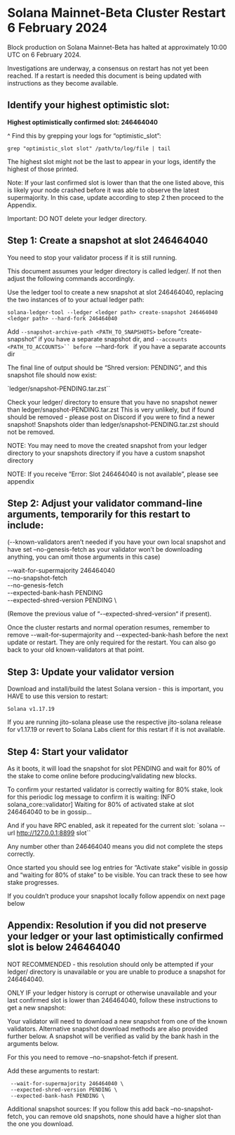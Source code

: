 # Solana Mainnet-Beta Cluster Restart 6 February 2024

Block production on Solana Mainnet-Beta has halted at approximately 10:00 UTC on 6 February 2024.

Investigations are underway, a consensus on restart has not yet been reached. If a restart is needed this document is being updated with instructions as they become available.


## Identify your highest optimistic slot:

**Highest optimistically confirmed slot: 246464040**


^ Find this by grepping your logs for “optimistic_slot”:


`grep "optimistic_slot slot" /path/to/log/file | tail`

The highest slot might not be the last to appear in your logs, identify the highest of those printed.

Note: If your last confirmed slot is lower than that the one listed above, this is likely your node crashed before it was able to observe the latest supermajority. In this case, update according to step 2 then proceed to the Appendix.

Important: DO NOT delete your ledger directory.

## Step 1: Create a snapshot at slot 246464040
You need to stop your validator process if it is still running.

This document assumes your ledger directory is called ledger/.  If not then adjust the following commands accordingly.

Use the ledger tool to create a new snapshot at slot 246464040, replacing the two instances of <ledger path> to your actual ledger path:

`
solana-ledger-tool --ledger <ledger path> create-snapshot 246464040 <ledger path> --hard-fork 246464040
`

Add `--snapshot-archive-path <PATH_TO_SNAPSHOTS>` before “create-snapshot” if you have a separate snapshot dir, and `--accounts <PATH_TO_ACCOUNTS>`` before `-–hard-fork` ` if you have a separate accounts dir
 
The final line of output should be “Shred version: PENDING”, and this snapshot file should now exist: 

`ledger/snapshot-PENDING.tar.zst``

Check your ledger/ directory to ensure that you have no snapshot newer than ledger/snapshot-PENDING.tar.zst This is very unlikely, but if found should be removed - please post on Discord if you were to find a newer snapshot! Snapshots older than ledger/snapshot-PENDING.tar.zst should not be removed.

NOTE: You may need to move the created snapshot from your ledger directory to your snapshots directory if you have a custom snapshot directory

NOTE: If you receive “Error: Slot 246464040 is not available”, please see appendix


## Step 2: Adjust your validator command-line arguments, temporarily for this restart to include:
(--known-validators aren’t needed if you have your own local snapshot and have set –no-genesis-fetch as your validator won’t be downloading anything, you can omit those arguments in this case)

--wait-for-supermajority 246464040 \
--no-snapshot-fetch \
--no-genesis-fetch \
--expected-bank-hash PENDING\
--expected-shred-version PENDING \

(Remove the previous value of “--expected-shred-version“ if present). 

Once the cluster restarts and normal operation resumes, remember to remove --wait-for-supermajority and --expected-bank-hash before the next update or restart. They are only required for the restart. You can also go back to your old known-validators at that point.

## Step 3: Update your validator version
Download and install/build the latest Solana version - this is important, you HAVE to use this version to restart:

`Solana v1.17.19`

If you are running jito-solana please use the respective jito-solana release for v1.17.19 or revert to Solana Labs client for this restart if it is not available.

## Step 4: Start your validator
As it boots, it will load the snapshot for slot PENDING and wait for 80% of the stake to come online before producing/validating new blocks. 

To confirm your restarted validator is correctly waiting for 80% stake, look for this periodic log message to confirm it is waiting:
INFO  solana_core::validator] Waiting for 80% of activated stake at slot 246464040 to be in gossip...

And if you have RPC enabled, ask it repeated for the current slot:
`solana --url http://127.0.0.1:8899 slot``

Any number other than 246464040 means you did not complete the steps correctly.

Once started you should see log entries for “Activate stake” visible in gossip and “waiting for 80% of stake” to be visible. You can track these to see how stake progresses.


If you couldn’t produce your snapshot locally follow appendix on next page below 



## Appendix: Resolution if you did not preserve your ledger or your last optimistically confirmed slot is below 246464040

NOT RECOMMENDED - this resolution should only be attempted if your ledger/ directory is unavailable or you are unable to produce a snapshot for 246464040.

ONLY IF your ledger history is corrupt or otherwise unavailable and your last confirmed slot is lower than 246464040, follow these instructions to get a new snapshot:

Your validator will need to download a new snapshot from one of the known validators. Alternative snapshot download methods are also provided further below. A snapshot will be verified as valid by the bank hash in the arguments below. 

For this you need to remove –no-snapshot-fetch if present.

Add these arguments to restart:
```
 --wait-for-supermajority 246464040 \
 --expected-shred-version PENDING \
 --expected-bank-hash PENDING \
```

Additional snapshot sources:
If you follow this add back –no-snapshot-fetch, you can remove old snapshots, none should have a higher slot than the one you download.


